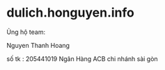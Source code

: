 # dulich.honguyen.info


Ủng hộ team: 

Nguyen Thanh Hoang

số tk : 205441019
Ngân Hàng ACB chi nhánh sài gòn